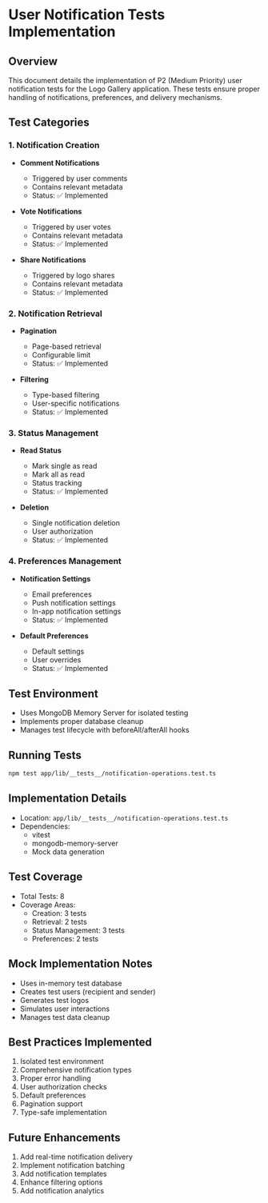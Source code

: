 # User Notification Tests Implementation

## Overview

This document details the implementation of P2 (Medium Priority) user notification tests for the Logo Gallery application. These tests ensure proper handling of notifications, preferences, and delivery mechanisms.

## Test Categories

### 1. Notification Creation

- **Comment Notifications**

  - Triggered by user comments
  - Contains relevant metadata
  - Status: ✅ Implemented

- **Vote Notifications**

  - Triggered by user votes
  - Contains relevant metadata
  - Status: ✅ Implemented

- **Share Notifications**
  - Triggered by logo shares
  - Contains relevant metadata
  - Status: ✅ Implemented

### 2. Notification Retrieval

- **Pagination**

  - Page-based retrieval
  - Configurable limit
  - Status: ✅ Implemented

- **Filtering**
  - Type-based filtering
  - User-specific notifications
  - Status: ✅ Implemented

### 3. Status Management

- **Read Status**

  - Mark single as read
  - Mark all as read
  - Status tracking
  - Status: ✅ Implemented

- **Deletion**
  - Single notification deletion
  - User authorization
  - Status: ✅ Implemented

### 4. Preferences Management

- **Notification Settings**

  - Email preferences
  - Push notification settings
  - In-app notification settings
  - Status: ✅ Implemented

- **Default Preferences**
  - Default settings
  - User overrides
  - Status: ✅ Implemented

## Test Environment

- Uses MongoDB Memory Server for isolated testing
- Implements proper database cleanup
- Manages test lifecycle with beforeAll/afterAll hooks

## Running Tests

```bash
npm test app/lib/__tests__/notification-operations.test.ts
```

## Implementation Details

- Location: `app/lib/__tests__/notification-operations.test.ts`
- Dependencies:
  - vitest
  - mongodb-memory-server
  - Mock data generation

## Test Coverage

- Total Tests: 8
- Coverage Areas:
  - Creation: 3 tests
  - Retrieval: 2 tests
  - Status Management: 3 tests
  - Preferences: 2 tests

## Mock Implementation Notes

- Uses in-memory test database
- Creates test users (recipient and sender)
- Generates test logos
- Simulates user interactions
- Manages test data cleanup

## Best Practices Implemented

1. Isolated test environment
2. Comprehensive notification types
3. Proper error handling
4. User authorization checks
5. Default preferences
6. Pagination support
7. Type-safe implementation

## Future Enhancements

1. Add real-time notification delivery
2. Implement notification batching
3. Add notification templates
4. Enhance filtering options
5. Add notification analytics
